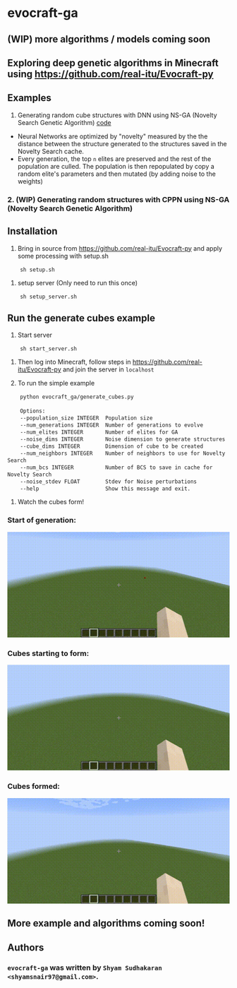 evocraft-ga
================
## (WIP) more algorithms / models coming soon
## Exploring deep genetic algorithms in Minecraft using https://github.com/real-itu/Evocraft-py

## Examples
1. Generating random cube structures with DNN using NS-GA (Novelty Search Genetic Algorithm) [code](evocraft_ga/generate_cubes.py)

- Neural Networks are optimized by "novelty" measured by the the distance between the structure generated to the structures saved in the Novelty Search cache.
- Every generation, the top `n` elites are preserved and the rest of the population are culled. The population is then repopulated by copy a random elite's parameters and then mutated (by adding noise to the weights)

### 2. (WIP) Generating random structures with CPPN using NS-GA (Novelty Search Genetic Algorithm)

Installation
------------

1. Bring in source from https://github.com/real-itu/Evocraft-py and apply some processing with setup.sh
```
    sh setup.sh
```
1. setup server (Only need to run this once)
```
    sh setup_server.sh
```

Run the generate cubes example
-----
1. Start server
```
    sh start_server.sh
```
1. Then log into Minecraft, follow steps in https://github.com/real-itu/Evocraft-py and join the server in `localhost`

2. To run the simple example
```
    python evocraft_ga/generate_cubes.py 

    Options:
    --population_size INTEGER  Population size
    --num_generations INTEGER  Number of generations to evolve
    --num_elites INTEGER       Number of elites for GA
    --noise_dims INTEGER       Noise dimension to generate structures
    --cube_dims INTEGER        Dimension of cube to be created
    --num_neighbors INTEGER    Number of neighbors to use for Novelty Search
    --num_bcs INTEGER          Number of BCS to save in cache for Novelty Search
    --noise_stdev FLOAT        Stdev for Noise perturbations
    --help                     Show this message and exit.

```
1. Watch the cubes form!

### Start of generation:
![Alt Text](gifs/out_first.gif)
### Cubes starting to form:
![Alt Text](gifs/out_second.gif)
### Cubes formed:
![Alt Text](gifs/out_final.gif)

## More example and algorithms coming soon!
Authors
-------

### `evocraft-ga` was written by `Shyam Sudhakaran <shyamsnair97@gmail.com>`.